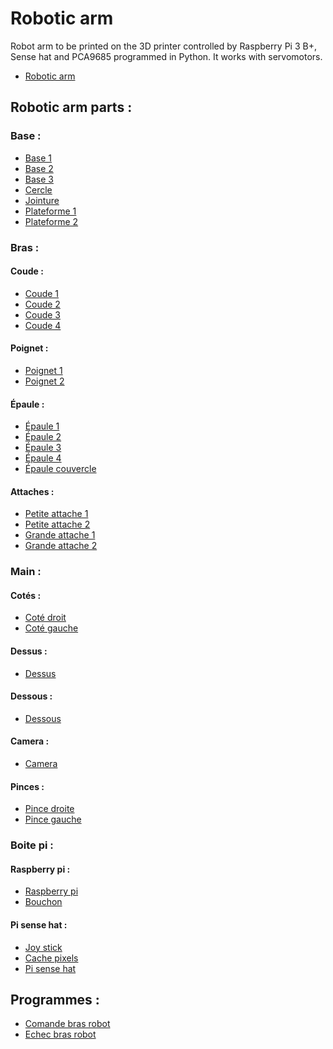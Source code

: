# Robotic arm

Robot arm to be printed on the 3D printer controlled by Raspberry Pi 3 B+, Sense hat and PCA9685 programmed in Python. It works with servomotors.

+ [Robotic arm](https://github.com/matthieu-59/bras-robot/blob/master/pieces/bras%20robot%20assembl%C3%A9.stl)

## Robotic arm parts :

### Base :

+ [Base 1](https://github.com/matthieu-59/bras-robot/blob/master/pieces/base%20bras%20robot%201%20(x1).stl)
+ [Base 2](https://github.com/matthieu-59/bras-robot/blob/master/pieces/base%20bras%20robot%202%20(x1).stl)
+ [Base 3](https://github.com/matthieu-59/bras-robot/blob/master/pieces/base_bras_robot_3_(x1).stl)
+ [Cercle](https://github.com/matthieu-59/bras-robot/blob/master/pieces/%20cercle%20bras%20robot%20(x1).stl)
+ [Jointure](https://github.com/matthieu-59/bras-robot/blob/master/pieces/jointure%20base.stl)
+ [Plateforme 1](https://github.com/matthieu-59/bras-robot/blob/master/pieces/plateforme_bras_robot_1_(x1).stl)
+ [Plateforme 2](https://github.com/matthieu-59/bras-robot/blob/master/pieces/plateforme_bras_robot_2_(x1).stl)

### Bras :

#### Coude :

+ [Coude 1](https://github.com/matthieu-59/bras-robot/blob/master/pieces/coude_gauche_bras_robot_1_(x1).stl)
+ [Coude 2](https://github.com/matthieu-59/bras-robot/blob/master/pieces/coude_droit_bras_robot_2_(x1).stl)
+ [Coude 3](https://github.com/matthieu-59/bras-robot/blob/master/pieces/coude_gauche_bras_robot_3_(x1).stl)
+ [Coude 4](https://github.com/matthieu-59/bras-robot/blob/master/pieces/coude_droit_bras_robot_4_(x1).stl)

#### Poignet :

+ [Poignet 1](https://github.com/matthieu-59/bras-robot/blob/master/pieces/poignet_droit_bras_robot_1_(x1).stl)
+ [Poignet 2](https://github.com/matthieu-59/bras-robot/blob/master/pieces/poignet_gauche_bras_robot_2_(x1).stl)

#### Épaule :

+ [Épaule 1](https://github.com/matthieu-59/bras-robot/blob/master/pieces/epaule_bras_robot_1_(x1).stl)
+ [Épaule 2](https://github.com/matthieu-59/bras-robot/blob/master/pieces/epaule_bras_robot_2_(x1).stl)
+ [Épaule 3](https://github.com/matthieu-59/bras-robot/blob/master/pieces/epaule_droite_bras_robot_3_(x1).stl)
+ [Épaule 4](https://github.com/matthieu-59/bras-robot/blob/master/pieces/epaule_gauche_bras_robot_4_(x1).stl)
+ [Épaule couvercle](https://github.com/matthieu-59/bras-robot/blob/master/pieces/epaule%20couvercle%20(x2).stl)

#### Attaches :

+ [Petite attache 1](https://github.com/matthieu-59/bras-robot/blob/master/pieces/petite_atache_bras_robot_1_(x2).stl)
+ [Petite attache 2](https://github.com/matthieu-59/bras-robot/blob/master/pieces/petite_atache_bras_robot_2_(x2).stl)
+ [Grande attache 1](https://github.com/matthieu-59/bras-robot/blob/master/pieces/grande_atache_bras_robot_1_(x2).stl)
+ [Grande attache 2](https://github.com/matthieu-59/bras-robot/blob/master/pieces/grande_atache_bras_robot_2_(x2).stl)

### Main :

#### Cotés :

+ [Coté droit](https://github.com/matthieu-59/bras-robot/blob/master/pieces/cote_droit_main_bras_robot_(x1).stl)
+ [Coté gauche](https://github.com/matthieu-59/bras-robot/blob/master/pieces/cote_gauche_main_bras_robot_(x1).stl)

#### Dessus :

+ [Dessus](https://github.com/matthieu-59/bras-robot/blob/master/pieces/dessus_main_bras_robot_(x1).stl)

#### Dessous :

+ [Dessous](https://github.com/matthieu-59/bras-robot/blob/master/pieces/dessous_main_bras_robot_(x1).stl)

#### Camera :

+ [Camera](https://github.com/matthieu-59/bras-robot/blob/master/pieces/suport_camera_(x1).stl)

#### Pinces :

+ [Pince droite](https://github.com/matthieu-59/bras-robot/blob/master/pieces/pince_droite_bras_robot_(x1).stl)
+ [Pince gauche](https://github.com/matthieu-59/bras-robot/blob/master/pieces/pince_gauche_bras_robot_(x1).stl)

### Boite pi :

#### Raspberry pi :

+ [Raspberry pi](https://github.com/matthieu-59/bras-robot/blob/master/pieces/boite_rasbery_-_sense_hat_1.stl)
+ [Bouchon](https://github.com/matthieu-59/bras_robot/blob/master/pieces/bouchon%20boite%20rasbperry.stl)

#### Pi sense hat :

+ [Joy stick](https://github.com/matthieu-59/bras_robot/blob/master/pieces/joy%20stick%20sense%20hat.stl)
+ [Cache pixels](https://github.com/matthieu-59/bras_robot/blob/master/pieces/cache%20pixel%20sense%20hat.stl)
+ [Pi sense hat](https://github.com/matthieu-59/bras-robot/blob/master/pieces/boite_rasbery_-_sense_hat.stl)

## Programmes :

+ [Comande bras robot](https://github.com/MPi3D/comande_bras_robot)
+ [Echec bras robot](https://github.com/MPi3D/Echec_Bras_Robot)
